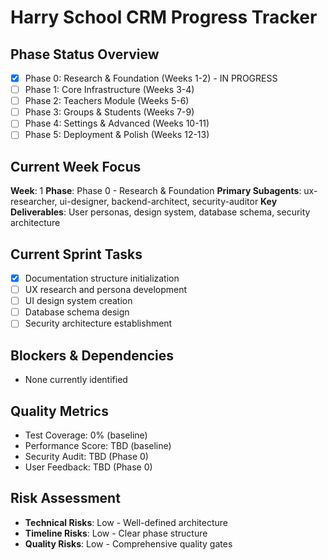 # Harry School CRM Progress Tracker

## Phase Status Overview
- [x] Phase 0: Research & Foundation (Weeks 1-2) - IN PROGRESS
- [ ] Phase 1: Core Infrastructure (Weeks 3-4)  
- [ ] Phase 2: Teachers Module (Weeks 5-6)
- [ ] Phase 3: Groups & Students (Weeks 7-9)
- [ ] Phase 4: Settings & Advanced (Weeks 10-11)
- [ ] Phase 5: Deployment & Polish (Weeks 12-13)

## Current Week Focus
**Week**: 1
**Phase**: Phase 0 - Research & Foundation
**Primary Subagents**: ux-researcher, ui-designer, backend-architect, security-auditor
**Key Deliverables**: User personas, design system, database schema, security architecture

## Current Sprint Tasks
- [x] Documentation structure initialization
- [ ] UX research and persona development
- [ ] UI design system creation
- [ ] Database schema design
- [ ] Security architecture establishment

## Blockers & Dependencies  
- None currently identified

## Quality Metrics
- Test Coverage: 0% (baseline)
- Performance Score: TBD (baseline)
- Security Audit: TBD (Phase 0)
- User Feedback: TBD (Phase 0)

## Risk Assessment
- **Technical Risks**: Low - Well-defined architecture
- **Timeline Risks**: Low - Clear phase structure
- **Quality Risks**: Low - Comprehensive quality gates